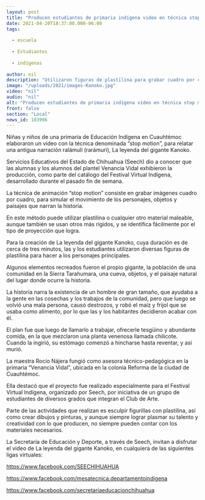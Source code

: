```yaml
---
layout: post
title: "Producen estudiantes de primaria indígena video en técnica stop motion"
date: 2021-04-20T18:37:00.000-06:00
tags:
  
  - escuela
  
  - Estudiantes
  
  - indígenas
  
author: nil
description: "Utilizaron figuras de plastilina para grabar cuadro por cuadro, La leyenda del gigante Kanoko, una antigua narración ralámuli (rarámuri), que presentaron en el Festival Virtual Indígena, informa Seech"
image: "/uploads/2021/images-Kanoko.jpg"
video: "nil"
audio: "nil"
alt: "Producen estudiantes de primaria indígena video en técnica stop motion"
front: false
section: "Local"
news_id: 183996
---
```


Niñas y niños de una primaria de Educación Indígena en Cuauhtémoc elaboraron un video con la técnica denominada “stop motion”, para relatar una antigua narración ralámuli (rarámuri), La leyenda del gigante Kanoko.

 

Servicios Educativos del Estado de Chihuahua (Seech) dio a conocer que las alumnas y los alumnos del plantel Venancia Vidal exhibieron la producción, como parte del catálogo del Festival Virtual Indígena, desarrollado durante el pasado fin de semana.

 

La técnica de animación “stop motion” consiste en grabar imágenes cuadro por cuadro, para simular el movimiento de los personajes, objetos y paisajes que narran la historia.

 

En este método puede utilizar plastilina o cualquier otro material maleable, aunque también se usan otros más rígidos, y se identifica fácilmente por el tipo de proyección que logra.

 

Para la creación de La leyenda del gigante Kanoko, cuya duración es de cerca de tres minutos, las y los estudiantes utilizaron diversas figuras de plastilina para hacer a los personajes principales.

 

Algunos elementos recreados fueron el propio gigante, la población de una comunidad en la Sierra Tarahumara, una cueva, objetos, y el paisaje natural del lugar donde ocurre la historia.

 

La historia narra la existencia de un hombre de gran tamaño, que ayudaba a la gente en las cosechas y los trabajos de la comunidad, pero que luego se volvió una mala persona, causó destrozos, y robó el maíz y frijol que se usaba como alimento, por lo que las y los habitantes decidieron acabar con él.

 

El plan fue que luego de llamarlo a trabajar, ofrecerle tesgüino y abundante comida, en la que mezclaron una planta venenosa llamada chilicote. Cuando la ingirió, su estómago comenzó a hincharse hasta reventar, y así murió.

 

La maestra Rocío Nájera fungió como asesora técnico-pedagógica en la primaria “Venancia Vidal”, ubicada en la colonia Reforma de la ciudad de Cuauhtémoc.

 

Ella destacó que el proyecto fue realizado especialmente para el Festival Virtual Indígena, organizado por Seech, por iniciativa de un grupo de estudiantes de diversos grados que integran el Club de Arte.

 

Parte de las actividades que realizan es esculpir figurillas con plastilina, así como crear dibujos y pinturas, y aunque siempre lograr plasmar su talento y creatividad con lo que producen, no siempre pueden contar con los materiales necesarios.

 

La Secretaría de Educación y Deporte, a través de Seech, invitan a disfrutar el video de La leyenda del gigante Kanoko, en cualquiera de las siguientes ligas virtuales:


https://www.facebook.com/SEECHIHUAHUA 


https://www.facebook.com/mesatecnica.departamentoindigena 


https://www.facebook.com/secretariaeducacionchihuahua 